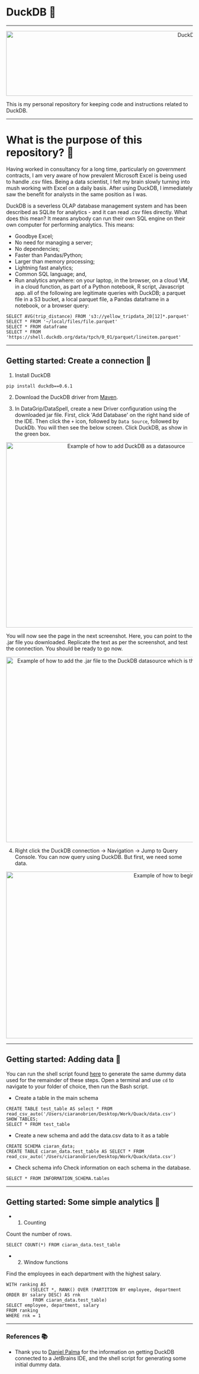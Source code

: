 # DuckDB 🦆
---

<p align="center">
<img src=https://user-images.githubusercontent.com/31419980/212501922-d7f31ca7-2514-410c-bd4c-386086bbf75e.png  alt="DuckDB logo." width="1000" height="175">
</p>


This is my personal repository for keeping code and instructions related to DuckDB.

---
# What is the purpose of this repository? 🤔

Having worked in consultancy for a long time, particularly on government contracts, I am very aware of how prevalent Microsoft Excel is being used to handle .csv files. Being a data scientist, I felt my brain slowly turning into mush working with Excel on a daily basis. After using DuckDB, I immediately saw the benefit for analysts in the same position as I was.

DuckDB is a severless OLAP database management system and has been described as SQLite for analytics - and it can read .csv files directly. What does this mean? It means anybody can run their own SQL engine on their own computer for performing analytics. This means:

- Goodbye Excel;
- No need for managing a server;
- No dependencies;
- Faster than Pandas/Python;
- Larger than memory processing;
- Lightning fast analytics;
- Common SQL language; and,
- Run analytics anywhere: on your laptop, in the browser, on a cloud VM, in a cloud function, as part of a Python notebook, R script, Javascript app. all of the following are legitimate queries with DuckDB; a parquet file in a S3 bucket, a local parquet file, a Pandas dataframe in a notebook, or a browser query:

```
SELECT AVG(trip_distance) FROM 's3://yellow_tripdata_20[12]*.parquet'
SELECT * FROM '~/local/files/file.parquet'
SELECT * FROM dataframe
SELECT * FROM 'https://shell.duckdb.org/data/tpch/0_01/parquet/lineitem.parquet'

```


---

## Getting started: Create a connection 🔗

1. Install DuckDB

```
pip install duckdb==0.6.1
````

2. Download the DuckDB driver from [Maven](https://search.maven.org/artifact/org.duckdb/duckdb_jdbc).

3. In DataGrip/DataSpell, create a new Driver configuration using the downloaded jar file.
First, click 'Add Database' on the right hand side of the IDE. Then click the `+` icon, followed by `Data Source`, followed by DuckDb. You will then see the below screen. Click DuckDB, as show in the green box.


<p align="center">
<img src="https://user-images.githubusercontent.com/31419980/212500476-845c207e-a9d3-4778-a268-0a9513e50085.png"  alt="Example of how to add DuckDB as a datasource" width="632" height="500">
</p>

You will now see the page in the next screenshot. Here, you can point to the .jar file you downloaded. Replicate the text as per the screenshot, and test the connection. You should be ready to go now.


<p align="center">
<img src="https://user-images.githubusercontent.com/31419980/212500421-d5a0d397-f5fe-45f9-b32b-44f9befc631d.png"  alt="Example of how to add the .jar file to the DuckDB datasource which is the DuckDB driver." width="632" height="500">
</p>


4. Right click the DuckDB connection -> Navigation -> Jump to Query Console. You can now query using DuckDB. But first, we need some data.


<p align="center">
<img src="https://user-images.githubusercontent.com/31419980/212501724-830fe676-e353-4187-b64e-5a8f7a768bcb.png"  alt="Example of how to begin querying using DuckDB." width="1000" height="450">
</p>

---

## Getting started: Adding data 💾

You can run the shell script found [here](https://github.com/obrienciaran/duckdb/tree/main/creating_data) to generate the same dummy data used for the remainder of these steps. Open a terminal and use `cd` to navigate to your folder of choice, then run the Bash script.

- Create a table in the main schema
```
CREATE TABLE test_table AS select * FROM read_csv_auto('/Users/ciaranobrien/Desktop/Work/Quack/data.csv')
SHOW TABLES;
SELECT * FROM test_table
```

- Create a new schema and add the data.csv data to it as a table
```
CREATE SCHEMA ciaran_data;
CREATE TABLE ciaran_data.test_table AS SELECT * FROM read_csv_auto('/Users/ciaranobrien/Desktop/Work/Quack/data.csv')
```

- Check schema info
Check information on each schema in the database.
```
SELECT * FROM INFORMATION_SCHEMA.tables
```

---

## Getting started: Some simple analytics 🤖
- 1. Counting

Count the number of rows.
```
SELECT COUNT(*) FROM ciaran_data.test_table
```

-  2. Window functions

Find the employees in each department with the highest salary.
```
WITH ranking AS
         (SELECT *, RANK() OVER (PARTITION BY employee, department ORDER BY salary DESC) AS rnk
          FROM ciaran_data.test_table)
SELECT employee, department, salary
FROM ranking
WHERE rnk = 1
```

---

### References 📚


- Thank you to [Daniel Palma](https://medium.com/@danthelion/analyzing-bigger-files-locally-in-seconds-with-duckdb-and-datagrip-8753486a3da9) for the information on getting DuckDB connected to a JetBrains IDE, and the shell script for generating some initial dummy data.
